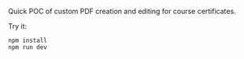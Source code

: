 Quick POC of custom PDF creation and editing for course certificates.

Try it: 
```
npm install
npm run dev
```
